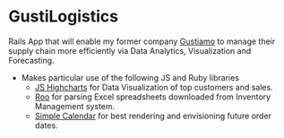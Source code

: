 # GustiLogistics

Rails App that will enable my former company [Gustiamo](https://www.gustiamo.com) to manage their supply chain more efficiently via Data Analytics, Visualization and Forecasting.

* Makes particular use of the following JS and Ruby libraries
  * [JS Highcharts](https://github.com/highcharts) for Data Visualization of top customers and sales.
  * [Roo](https://github.com/roo-rb/roo) for parsing Excel spreadsheets downloaded from Inventory Management system.
  * [Simple Calendar](https://github.com/excid3/simple_calendar) for best rendering and envisioning future order dates. 
